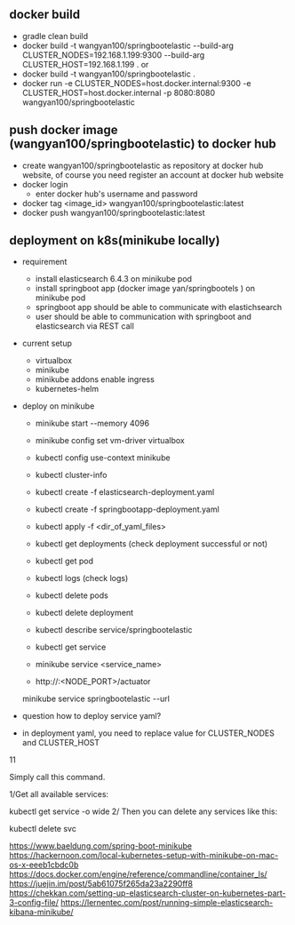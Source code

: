 
## docker build 
- gradle clean build 
- docker build  -t wangyan100/springbootelastic --build-arg CLUSTER_NODES=192.168.1.199:9300 --build-arg CLUSTER_HOST=192.168.1.199 .
or 
- docker build  -t wangyan100/springbootelastic . 
- docker run -e CLUSTER_NODES=host.docker.internal:9300 -e CLUSTER_HOST=host.docker.internal  -p 8080:8080 wangyan100/springbootelastic
## push docker image (wangyan100/springbootelastic) to docker hub
- create wangyan100/springbootelastic as repository at docker hub website, of course you need register an account at docker hub website
- docker login
  - enter docker hub's username and password 
- docker tag <image_id> wangyan100/springbootelastic:latest 
- docker push wangyan100/springbootelastic:latest

## deployment on k8s(minikube locally)

- requirement 
  - install elasticsearch 6.4.3  on minikube pod
  - install springboot app (docker image yan/springbootels ) on minikube pod
  - springboot app should be able to communicate with elastichsearch 
  - user should be able to communication with springboot and elasticsearch via REST call

- current setup
  - virtualbox 
  - minikube
  - minikube addons enable ingress
  - kubernetes-helm 
  
- deploy on minikube
  - minikube start --memory 4096
  - minikube config set vm-driver virtualbox
  - kubectl config use-context minikube
  - kubectl cluster-info
  
  - kubectl create -f elasticsearch-deployment.yaml 
  - kubectl create -f springbootapp-deployment.yaml 
  - kubectl apply -f <dir_of_yaml_files>
  - kubectl get deployments (check deployment successful or not)
  - kubectl get pod
  - kubectl logs <pod id> (check logs)
  - kubectl delete pods <pod id>
  - kubectl delete deployment <label name>
  - kubectl describe service/springbootelastic
  - kubectl get service
  - minikube service <service_name>
  
  - http://<IP>:<NODE_PORT>/actuator
  
  minikube service springbootelastic --url

- question how to deploy service yaml?
- in deployment yaml, you need to replace value for CLUSTER_NODES and CLUSTER_HOST
  

11

Simply call this command.

1/Get all available services:

kubectl get service -o wide
2/ Then you can delete any services like this:

kubectl delete svc <YourServiceName>

https://www.baeldung.com/spring-boot-minikube
https://hackernoon.com/local-kubernetes-setup-with-minikube-on-mac-os-x-eeeb1cbdc0b
https://docs.docker.com/engine/reference/commandline/container_ls/ 
https://juejin.im/post/5ab61075f265da23a2290ff8
https://chekkan.com/setting-up-elasticsearch-cluster-on-kubernetes-part-3-config-file/
https://lernentec.com/post/running-simple-elasticsearch-kibana-minikube/